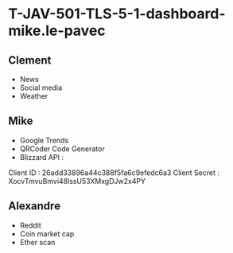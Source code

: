 # T-JAV-501-TLS-5-1-dashboard-mike.le-pavec

## Clement
- News
- Social media
- Weather

## Mike
- Google Trends
- QRCoder Code Generator
- Blizzard API :

Client ID : 26add33896a44c388f5fa6c9efedc6a3
Client Secret : XocvTmvuBmvi48lssU53XMxgDJw2x4PY


## Alexandre
- Reddit
- Coin market cap
- Ether scan
